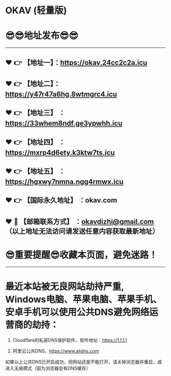 # OKAV (轻量版)
:sunglasses::sunglasses:地址发布:sunglasses::sunglasses:
==

------
:heart: :point_right: 【地址一】：https://okav.24cc2c2a.icu
------
:heart: :point_right: 【地址二】：https://y47r47a6hg.8wtmgrc4.icu
------
:heart: :point_right: 【地址三】 ：https://33whem8ndf.ge3ypwhh.icu
-----
:heart: :point_right: 【地址四】 ：https://mxrp4d6ety.k3ktw7ts.icu
------
:heart: :point_right: 【地址五】 ：https://hgxwy7nmna.ngg4rmwx.icu
------
:heart: :point_right: 【国际永久地址】 ：okav.com
------------
:heart: :e-mail: 【邮箱联系方式】 ：okavdizhi@gmail.com （以上地址无法访问请发送任意内容获取最新地址）
------
:sunglasses:重要提醒:sunglasses:收藏本页面，避免迷路！
==
------
最近本站被无良网站劫持严重, Windows电脑、苹果电脑、苹果手机、安卓手机可以使用公共DNS避免网络运营商的劫持：
==

1. Cloudflare的私密DNS保护软件，软件地址：https://1.1.1.1

2. 阿里云公共DNS，https://www.alidns.com

如果以上公共DNS已开启成功，但网站还是不能打开，请关掉浏览器并重启，或进入无痕模式（因为浏览器会有DNS缓存）
